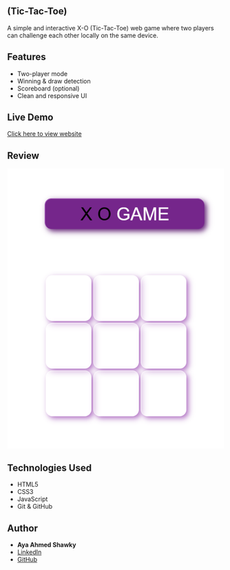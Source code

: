 ## (Tic-Tac-Toe)

A simple and interactive X-O (Tic-Tac-Toe) web game where two players can challenge each other locally on the same device.

## Features

- Two-player mode
- Winning & draw detection
- Scoreboard (optional)
- Clean and responsive UI


## Live Demo
[Click here to view website](https://github.com/ayaahmed222/Tic-Tac-Toe_web-game/)

## Review
![review](./review.png)

## Technologies Used
- HTML5
- CSS3
- JavaScript
- Git & GitHub

## Author
- **Aya Ahmed Shawky**
- [LinkedIn](https://www.linkedin.com/in/aya-ahmed-15b114247/)
- [GitHub](https://github.com/ayaahmed222)
